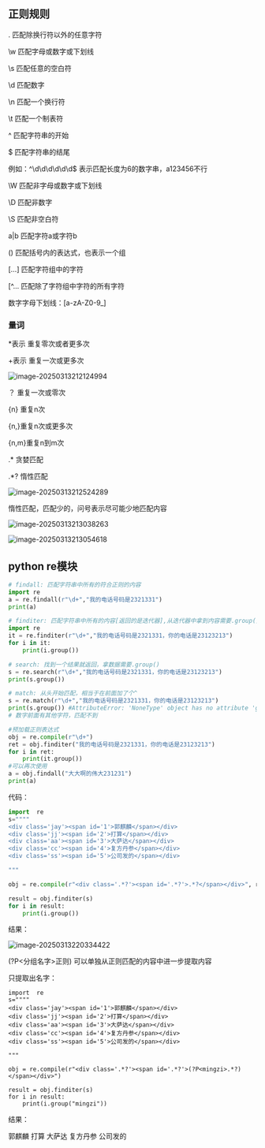 ## 正则规则

. 匹配除换行符以外的任意字符

\w 匹配字母或数字或下划线

\s 匹配任意的空白符

\d 匹配数字

\n 匹配一个换行符

\t 匹配一个制表符

^ 匹配字符串的开始

$ 匹配字符串的结尾

例如：^\d\d\d\d\d\d$ 表示匹配长度为6的数字串，a123456不行



\W 匹配非字母或数字或下划线

\D 匹配非数字

\S 匹配非空白符



a|b 匹配字符a或字符b

() 匹配括号内的表达式，也表示一个组

[…] 匹配字符组中的字符

[^… 匹配除了字符组中字符的所有字符

数字字母下划线：[a-zA-Z0-9_]



### 量词

*表示 重复零次或者更多次

+表示 重复一次或更多次

![image-20250313212124994](image-20250313212124994.png)

？ 重复一次或零次

{n} 重复n次

{n,}重复n次或更多次

{n,m}重复n到m次



.* 贪婪匹配

.*? 惰性匹配

![image-20250313212524289](image-20250313212524289.png)

惰性匹配，匹配少的，问号表示尽可能少地匹配内容



![image-20250313213038263](image-20250313213038263.png)

![image-20250313213054618](image-20250313213054618.png)

## python re模块



```python
# findall: 匹配字符串中所有的符合正则的内容
import re
a = re.findall(r"\d+","我的电话号码是2321331")
print(a)

# finditer: 匹配字符串中所有的内容[返回的是迭代器],从迭代器中拿到内容需要.group()
import re
it = re.finditer(r"\d+","我的电话号码是2321331，你的电话是23123213")
for i in it:
    print(i.group())

# search: 找到一个结果就返回，拿数据需要.group()
s = re.search(r"\d+","我的电话号码是2321331，你的电话是23123213")
print(s.group())

# match: 从头开始匹配，相当于在前面加了个^
s = re.match(r"\d+","我的电话号码是2321331，你的电话是23123213")
print(s.group()) #AttributeError: 'NoneType' object has no attribute 'group'
# 数字前面有其他字符，匹配不到

#预加载正则表达式
obj = re.compile(r"\d+")
ret = obj.finditer("我的电话号码是2321331，你的电话是23123213")
for i in ret:
    print(it.group())
#可以再次使用
a = obj.findall("大大啊的伟大231231")
print(a)
```



代码：

```python
import  re
s=""""
<div class='jay'><span id='1'>郭麒麟</span></div>
<div class='jj'><span id='2'>打算</span></div>
<div class='aa'><span id='3'>大萨达</span></div>
<div class='cc'><span id='4'>复方丹参</span></div>
<div class='ss'><span id='5'>公司发的</span></div>

"""

obj = re.compile(r"<div class='.*?'><span id='.*?'>.*?</span></div>", re.S) #re.S作用是让.能匹配换行符

result = obj.finditer(s)
for i in result:
    print(i.group())
```

结果：

![image-20250313220334422](image-20250313220334422.png)

(?P<分组名字>正则) 可以单独从正则匹配的内容中进一步提取内容

只提取出名字：

```
import  re
s=""""
<div class='jay'><span id='1'>郭麒麟</span></div>
<div class='jj'><span id='2'>打算</span></div>
<div class='aa'><span id='3'>大萨达</span></div>
<div class='cc'><span id='4'>复方丹参</span></div>
<div class='ss'><span id='5'>公司发的</span></div>

"""

obj = re.compile(r"<div class='.*?'><span id='.*?'>(?P<mingzi>.*?)</span></div>")

result = obj.finditer(s)
for i in result:
    print(i.group("mingzi"))
```

结果：

郭麒麟
打算
大萨达
复方丹参
公司发的
